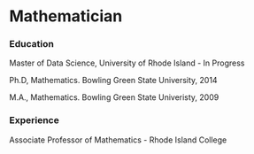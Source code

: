 # Mathematician

### Education

Master of Data Science, University of Rhode Island - In Progress 

Ph.D, Mathematics.  Bowling Green State University, 2014

M.A., Mathematics. Bowling Green State Univeristy, 2009

### Experience

Associate Professor of Mathematics - Rhode Island College
